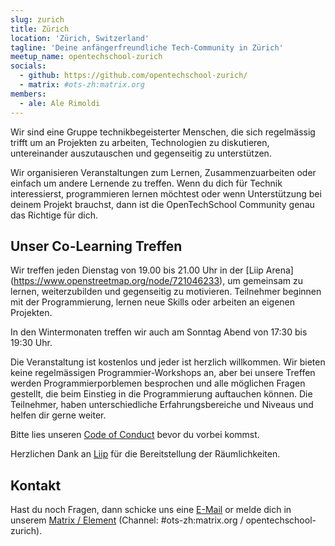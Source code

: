 ```yaml
---
slug: zurich
title: Zürich
location: 'Zürich, Switzerland'
tagline: 'Deine anfängerfreundliche Tech-Community in Zürich'
meetup_name: opentechschool-zurich
socials:
  - github: https://github.com/opentechschool-zurich/
  - matrix: #ots-zh:matrix.org
members:
  - ale: Ale Rimoldi
---
```


Wir sind eine Gruppe technikbegeisterter Menschen, die sich regelmässig trifft um an Projekten zu arbeiten, Technologien zu diskutieren, untereinander auszutauschen und gegenseitig zu unterstützen.

Wir organisieren Veranstaltungen zum Lernen, Zusammenzuarbeiten oder einfach um andere Lernende zu treffen. Wenn du dich für Technik interessierst, programmieren lernen möchtest oder wenn Unterstützung bei deinem Projekt brauchst, dann ist die OpenTechSchool Community genau das Richtige für dich.

## Unser Co-Learning Treffen

Wir treffen jeden Dienstag von 19.00 bis 21.00 Uhr in der [Liip Arena] (https://www.openstreetmap.org/node/721046233), um gemeinsam zu lernen, weiterzubilden und gegenseitig zu motivieren. Teilnehmer beginnen mit der Programmierung, lernen neue Skills oder arbeiten an eigenen Projekten.

In den Wintermonaten treffen wir auch am Sonntag Abend von 17:30 bis 19:30 Uhr.

Die Veranstaltung ist kostenlos und jeder ist herzlich willkommen. Wir bieten keine regelmässigen Programmier-Workshops an, aber bei unsere Treffen werden Programmierporblemen besprochen und alle möglichen Fragen gestellt, die beim Einstieg in die Programmierung auftauchen können. Die Teilnehmer, haben unterschiedliche Erfahrungsbereiche und Niveaus und helfen dir gerne weiter.

Bitte lies unseren [Code of Conduct]({{site.baseurl}}/code-of-conduct/) bevor du vorbei kommst.

Herzlichen Dank an [Liip](https://liip.ch) für die Bereitstellung der Räumlichkeiten.


## Kontakt

Hast du noch Fragen, dann schicke uns eine [E-Mail](mailto:team.zurich@opentechschool.org) or melde dich in unserem [Matrix / Element](https://matrix.to/#/#ots-zh:matrix.org) (Channel: #ots-zh:matrix.org / opentechschool-zurich).
